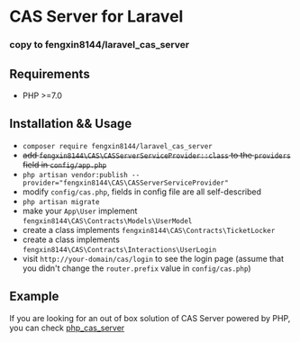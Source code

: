 # CAS Server for Laravel
### copy to fengxin8144/laravel_cas_server



## Requirements

- PHP >=7.0

## Installation && Usage

- `composer require fengxin8144/laravel_cas_server`
- <del>add `fengxin8144\CAS\CASServerServiceProvider::class` to the `providers` field in `config/app.php`</del>
- `php artisan vendor:publish --provider="fengxin8144\CAS\CASServerServiceProvider"`
- modify `config/cas.php`, fields in config file are all self-described
- `php artisan migrate`
- make your `App\User` implement `fengxin8144\CAS\Contracts\Models\UserModel`
- create a class implements `fengxin8144\CAS\Contracts\TicketLocker`
- create a class implements `fengxin8144\CAS\Contracts\Interactions\UserLogin`
- visit `http://your-domain/cas/login` to see the login page (assume that you didn't change the `router.prefix` value in `config/cas.php`)

## Example

If you are looking for an out of box solution of CAS Server powered by PHP, you can check [php_cas_server](https://github.com/fengxin8144/php_cas_server)
